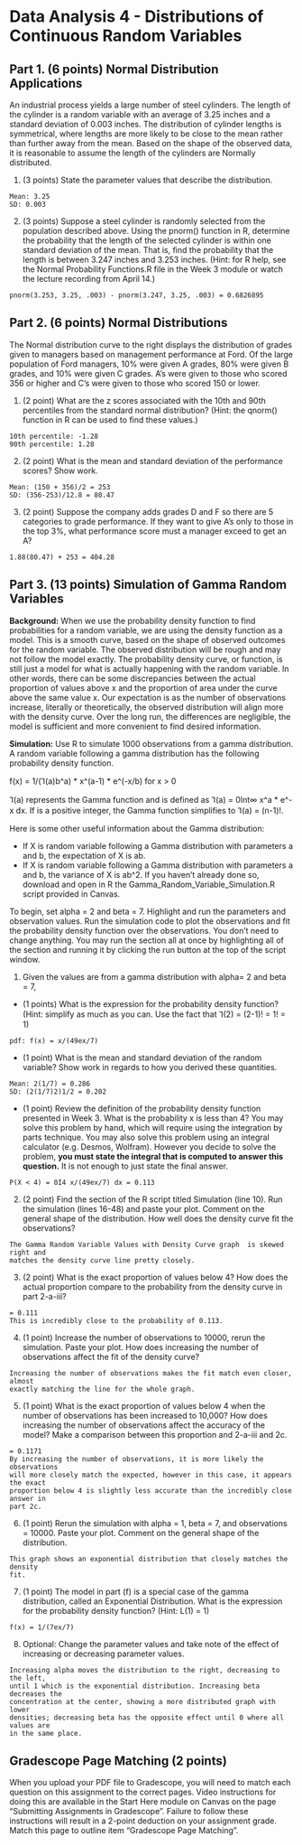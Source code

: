 # Data Analysis 4 - Distributions of Continuous Random Variables

## Part 1.  (6 points) Normal Distribution Applications
An industrial process yields a large number of steel cylinders. The length of the cylinder is a random variable with an average of 3.25 inches and a standard deviation of 0.003 inches. The distribution of cylinder lengths is symmetrical, where lengths are more likely to be close to the mean rather than further away from the mean. Based on the shape of the observed data, it is reasonable to assume the length of the cylinders are Normally distributed. 
1. (3 points) State the parameter values that describe the distribution.
```
Mean: 3.25
SD: 0.003
```

2. (3 points) Suppose a steel cylinder is randomly selected from the population described above. Using the pnorm() function in R, determine the probability that the length of the selected cylinder is within one standard deviation of the mean. That is, find the probability that the length is between 3.247 inches and 3.253 inches. (Hint: for R help, see the Normal Probability Functions.R file in the Week 3 module or watch the lecture recording from April 14.)
```
pnorm(3.253, 3.25, .003) - pnorm(3.247, 3.25, .003) = 0.6826895
```

## Part 2. (6 points) Normal Distributions
The Normal distribution curve to the right displays the distribution of grades given to managers based on management performance at Ford. Of the large population of Ford managers, 10% were given A grades, 80% were given B grades, and 10% were given C grades. A’s were given to those who scored 356 or higher and C’s were given to those who scored 150 or lower.
1. (2 point) What are the z scores associated with the 10th and 90th percentiles from the standard normal distribution? (Hint: the qnorm() function in R can be used to find these values.)
```
10th percentile: -1.28
90th percentile: 1.28
```
2. (2 point) What is the mean and standard deviation of the performance scores? Show work.
```
Mean: (150 + 356)/2 = 253
SD: (356-253)/12.8 = 80.47
```
3. (2 point) Suppose the company adds grades D and F so there are 5 categories to grade performance. If they want to give A’s only to those in the top 3%, what performance score must a manager exceed to get an A?
```
1.88(80.47) + 253 = 404.28
```

## Part 3.  (13 points) Simulation of Gamma Random Variables
**Background:** When we use the probability density function to find probabilities for a random variable, we are using the density function as a model. This is a smooth curve, based on the shape of observed outcomes for the random variable. The observed distribution will be rough and may not follow the model exactly. The probability density curve, or function, is still just a model for what is actually happening with the random variable. In other words, there can be some discrepancies between the actual proportion of values above x and the proportion of area under the curve above the same value x. Our expectation is as the number of observations increase, literally or theoretically, the observed distribution will align more with the density curve. Over the long run, the differences are negligible, the model is sufficient and more convenient to find desired information.

**Simulation:** Use R to simulate 1000 observations from a gamma distribution. A random variable following a gamma distribution has the following probability density function.

f(x) = 1/(⅂(a)b^a) * x^(a-1) * e^(-x/b) for x > 0

⅂(a) represents the Gamma function and is defined as ⅂(a) = 0Int∞ x^a * e^-x dx. If  is a positive integer, the Gamma function simplifies to ⅂(a) = (n-1)!.

Here is some other useful information about the Gamma distribution:
- If X is random variable following a Gamma distribution with parameters a and b, the expectation of X is ab.
- If X is random variable following a Gamma distribution with parameters a and b, the variance of X is ab^2.
If you haven’t already done so, download and open in R the Gamma_Random_Variable_Simulation.R script provided in Canvas.

To begin, set alpha = 2 and beta = 7. Highlight and run the parameters and observation values. Run the simulation code to plot the observations and fit the probability density function over the observations.  You don’t need to change anything. You may run the section all at once by highlighting all of the section and running it by clicking the run button at the top of the script window.

1. Given the values are from a gamma distribution with alpha= 2 and beta = 7,
- (1 points) What is the expression for the probability density function? (Hint: simplify as much as you can. Use the fact that ⅂(2) = (2-1)! = 1! = 1)
```
pdf: f(x) = x/(49ex/7)
```
- (1 point) What is the mean and standard deviation of the random variable? Show work in regards to how you derived these quantities.
```
Mean: 2(1/7) = 0.286
SD: (2(1/7)2)1/2 = 0.202
```
- (1 point) Review the definition of the probability density function presented in Week 3. What is the probability x is less than 4? You may solve this problem by hand, which will require using the integration by parts technique. You may also solve this problem using an integral calculator (e.g. Desmos, Wolfram). However you decide to solve the problem, **you must state the integral that is computed to answer this question.** It is not enough to just state the final answer.
```
P(X < 4) = 0I4 x/(49ex/7) dx = 0.113
```
2. (2 point) Find the section of the R script titled Simulation (line 10). Run the simulation (lines 16-48) and paste your plot. Comment on the general shape of the distribution. How well does the density curve fit the observations?
```
The Gamma Random Variable Values with Density Curve graph  is skewed right and
matches the density curve line pretty closely.
```
3. (2 point) What is the exact proportion of values below 4? How does the actual proportion compare to the probability from the density curve in part 2-a-iii?
```
= 0.111
This is incredibly close to the probability of 0.113.
```
4. (1 point) Increase the number of observations to 10000, rerun the simulation. Paste your plot. How does increasing the number of observations affect the fit of the density curve?
```
Increasing the number of observations makes the fit match even closer, almost
exactly matching the line for the whole graph.
```
5. (1 point) What is the exact proportion of values below 4 when the number of observations has been increased to 10,000? How does increasing the number of observations affect the accuracy of the model? Make a comparison between this proportion and 2-a-iii and 2c.
```
= 0.1171
By increasing the number of observations, it is more likely the observations
will more closely match the expected, however in this case, it appears the exact
proportion below 4 is slightly less accurate than the incredibly close answer in
part 2c.
```
6. (1 point) Rerun the simulation with alpha = 1, beta = 7, and observations = 10000. Paste your plot. Comment on the general shape of the distribution.
```
This graph shows an exponential distribution that closely matches the density
fit.
```
7. (1 point) The model in part (f) is a special case of the gamma distribution, called an Exponential Distribution. What is the expression for the probability density function? (Hint: L(1) = 1)
```
f(x) = 1/(7ex/7)
```
8. Optional: Change the parameter values and take note of the effect of increasing or decreasing parameter values.
```
Increasing alpha moves the distribution to the right, decreasing to the left,
until 1 which is the exponential distribution. Increasing beta decreases the
concentration at the center, showing a more distributed graph with lower
densities; decreasing beta has the opposite effect until 0 where all values are
in the same place.
```
## Gradescope Page Matching (2 points)
When you upload your PDF file to Gradescope, you will need to match each question on this assignment to the correct pages. Video instructions for doing this are available in the Start Here module on Canvas on the page “Submitting Assignments in Gradescope”. Failure to follow these instructions will result in a 2-point deduction on your assignment grade. Match this page to outline item “Gradescope Page Matching”.
